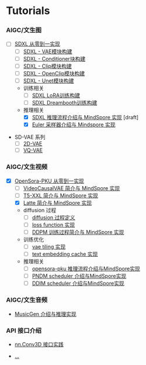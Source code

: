# Tutorials

### AIGC/文生图

- [ ] [SDXL 从零到一实现]()
    - [ ] [SDXL - VAE模块构建]()
    - [ ] [SDXL - Conditioner块构建]()
    - [ ] [SDXL - Clip模块构建]()
    - [ ] [SDXL - OpenClip模块构建]()
    - [ ] [SDXL - Unet模块构建]()
    - 训练相关
      - [ ] [SDXL LoRA训练构建]()
      - [ ] [SDXL Dreambooth训练构建]()
    - 推理相关
      - [x] [SDXL 推理流程介绍与 MindSpore 实现](./aigc/sdxl_implemented_from_scratch/sdxl-infer.md) [draft]
      - [x] [Euler 采样器介绍与 Mindspore 实现](./aigc/sdxl_implemented_from_scratch/sampler-implement.md) 

- SD-VAE 系列
    - [ ] [2D-VAE]()
    - [ ] [VQ-VAE]()

### AIGC/文生视频

- [x] [OpenSora-PKU 从零到一实现](./aigc/opensora-pku_from_scratch/opensora-pku%20implemented%20from%20scratch.md)
    - [ ] [VideoCausalVAE 简介与 MindSpore 实现]()
    - [ ] [T5-XXL 简介与 MindSpore 实现]()
    - [x] [Latte 简介与 MindSpore 实现](./aigc/opensora-pku_from_scratch/latteT2V%20implemented%20from%20scratch.md.md)
    - diffusion 过程
      - [ ] [diffusion 过程定义]()
      - [ ] [loss function 实现]()
      - [ ] [DDPM 训练过程简介与 MindSpore 实现]()
    - 训练优化
      - [ ] [vae tiling 实现]()
      - [ ] [text embedding cache 实现]()
    - 推理相关
      - [ ] [opensora-pku 推理流程介绍与MindSpore实现]()
      - [ ] [PNDM scheduler 介绍与MindSpore实现]()
      - [ ] [DDIM scheduler 介绍与MindSpore实现]()

### AIGC/文生音频

- [MusicGen 介绍与推理实现]()

### API 接口介绍

- [nn.Conv3D 接口实践]()

- [...]()
